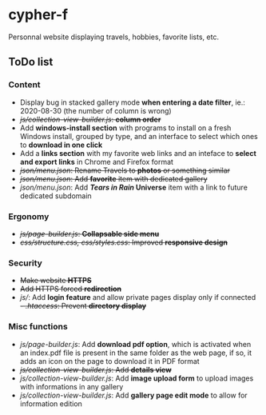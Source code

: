 # cypher-f

Personnal website displaying travels, hobbies, favorite lists, etc.

## ToDo list

### Content
- Display bug in stacked gallery mode **when entering a date filter**, ie.: 2020-08-30 (the number of column is wrong)
- ~~*js/collection-view-builder.js*: **column order**~~
- Add **windows-install section** with programs to install on a fresh Windows install, grouped by type, and an interface to select which ones to **download in one click**
- Add a **links section** with my favorite web links and an inteface to **select and export links** in Chrome and Firefox format
- ~~*json/menu.json*: Rename Travels to **photos** or something similar~~
- ~~*json/menu.json*: Add **favorite** item with dedicated gallery~~
- *json/menu.json*: Add ***Tears in Rain* Universe** item with a link to future dedicated subdomain

### Ergonomy
- ~~*js/page-builder.js*: **Collapsable side menu**~~
- ~~*css/structure.css, css/styles.css*: Improved **responsive design**~~

### Security
- ~~Make website **HTTPS**~~
- ~~Add HTTPS forced **redirection**~~
- *js/*: Add **login feature** and allow private pages display only if connected
~~- *.htaccess*: Prevent **directory display**~~

### Misc functions
- *js/page-builder.js*: Add **download pdf option**, which is activated when an index.pdf file is present in the same folder as the web page, if so, it adds an icon on the page to download it in PDF format
- ~~*js/collection-view-builder.js*: Add **details view**~~
- *js/collection-view-builder.js*: Add **image upload form** to upload images with informations in any gallery
- *js/collection-view-builder.js*: Add **gallery page edit mode** to allow for information edition